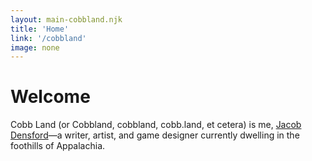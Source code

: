 ```yaml
---
layout: main-cobbland.njk
title: 'Home'
link: '/cobbland'
image: none
---
```


# Welcome

Cobb Land (or Cobbland, cobbland, cobb.land, et cetera) is me, [Jacob Densford](/)—a writer, artist, and game designer currently dwelling in the foothills of Appalachia.

